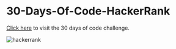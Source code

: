 # 30-Days-Of-Code-HackerRank

[Click here](https://www.hackerrank.com/domains/tutorials/30-days-of-code) to visit the 30 days of code challenge.

![hackerrank](https://user-images.githubusercontent.com/62550592/88549762-54f34400-d03e-11ea-8568-add727797335.png)
